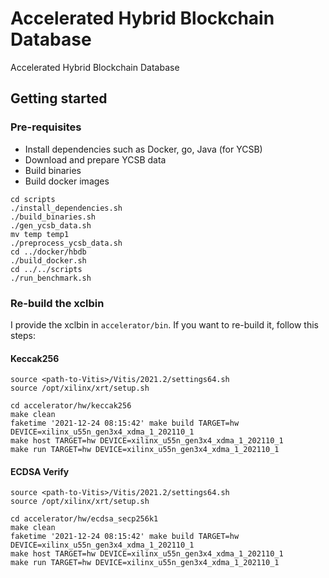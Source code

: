 # Accelerated Hybrid Blockchain Database

Accelerated Hybrid Blockchain Database

## Getting started

### Pre-requisites

- Install dependencies such as Docker, go, Java (for YCSB)
- Download and prepare YCSB data
- Build binaries
- Build docker images

```
cd scripts
./install_dependencies.sh
./build_binaries.sh
./gen_ycsb_data.sh 
mv temp temp1
./preprocess_ycsb_data.sh
cd ../docker/hbdb
./build_docker.sh
cd ../../scripts
./run_benchmark.sh
```

### Re-build the xclbin

I provide the xclbin in ``accelerator/bin``. If you want to re-build it, follow this steps:

#### Keccak256

```
source <path-to-Vitis>/Vitis/2021.2/settings64.sh
source /opt/xilinx/xrt/setup.sh

cd accelerator/hw/keccak256
make clean
faketime '2021-12-24 08:15:42' make build TARGET=hw DEVICE=xilinx_u55n_gen3x4_xdma_1_202110_1
make host TARGET=hw DEVICE=xilinx_u55n_gen3x4_xdma_1_202110_1
make run TARGET=hw DEVICE=xilinx_u55n_gen3x4_xdma_1_202110_1
```

#### ECDSA Verify

```
source <path-to-Vitis>/Vitis/2021.2/settings64.sh
source /opt/xilinx/xrt/setup.sh

cd accelerator/hw/ecdsa_secp256k1
make clean
faketime '2021-12-24 08:15:42' make build TARGET=hw DEVICE=xilinx_u55n_gen3x4_xdma_1_202110_1
make host TARGET=hw DEVICE=xilinx_u55n_gen3x4_xdma_1_202110_1
make run TARGET=hw DEVICE=xilinx_u55n_gen3x4_xdma_1_202110_1
```
